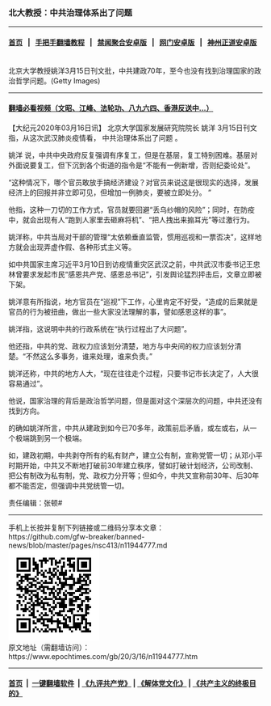 ### 北大教授：中共治理体系出了问题
------------------------

#### [首页](https://github.com/gfw-breaker/banned-news/blob/master/README.md) &nbsp;&nbsp;|&nbsp;&nbsp; [手把手翻墙教程](https://github.com/gfw-breaker/guides/wiki) &nbsp;&nbsp;|&nbsp;&nbsp; [禁闻聚合安卓版](https://github.com/gfw-breaker/bn-android) &nbsp;&nbsp;|&nbsp;&nbsp; [网门安卓版](https://github.com/oGate2/oGate) &nbsp;&nbsp;|&nbsp;&nbsp; [神州正道安卓版](https://github.com/SzzdOgate/update) 



<div><img alt="" class="aligncenter wp-post-image" src="https://i.epochtimes.com/assets/uploads/2015/09/1509082158042039.jpg"/>
<div class="red16 caption">
 北京大学教授姚洋3月15日刊文批，中共建政70年，至今也没有找到治理国家的政治哲学问题。(Getty Images)
</div>
</div><hr/>

#### [翻墙必看视频（文昭、江峰、法轮功、八九六四、香港反送中...）](https://github.com/gfw-breaker/banned-news/blob/master/pages/link3.md)

<div><p>
 【大纪元2020年03月16日讯】
 <ok href="https://www.epochtimes.com/gb/tag/%E5%8C%97%E4%BA%AC%E5%A4%A7%E5%AD%A6%E5%9B%BD%E5%AE%B6%E5%8F%91%E5%B1%95%E7%A0%94%E7%A9%B6%E9%99%A2%E9%99%A2%E9%95%BF.html">
  北京大学国家发展研究院院长
 </ok>
 <ok href="https://www.epochtimes.com/gb/tag/%E5%A7%9A%E6%B4%8B.html">
  姚洋
 </ok>
 3月15日刊文指，从这次武汉肺炎疫情看，
 <ok href="https://www.epochtimes.com/gb/tag/%E4%B8%AD%E5%85%B1%E6%B2%BB%E7%90%86%E4%BD%93%E7%B3%BB%E5%87%BA%E4%BA%86%E9%97%AE%E9%A2%98.html">
  中共治理体系出了问题
 </ok>
 。
</p>
<p>
 <ok href="https://www.epochtimes.com/gb/tag/%E5%A7%9A%E6%B4%8B.html">
  姚洋
 </ok>
 说，中共中央政府反复强调有序复工，但是在基层，复工特别困难。基层对外面说要复工，但下沉到各个街道的指令是“不能有一例新增，否则纪委论处”。
</p>
<p>
 “这种情况下，哪个官员敢放手搞经济建设？对官员来说这是很现实的选择，发展经济上的回报并非立即可见，但增加一例肺炎，要被立即处分。 ”
</p>
<p>
 他指，这种一刀切的工作方式，官员就要回避“丢乌纱帽的风险”；同时，在防疫中，就会出现有人“跑到人家里去砸麻将机”、“把人拽出来搧耳光”等过激行为。
</p>
<p>
 姚洋称，中共当局对干部的管理“太依赖垂直监管，惯用巡视和一票否决”，这样地方就会出现弄虚作假、各种形式主义等。
</p>
<p>
 如中共国家主席习近平3月10日到访疫情重灾区武汉之前，中共武汉市委书记王忠林曾要求发起市民“感恩共产党、感恩总书记”，引发舆论猛烈抨击后，文章立即被下架。
</p>
<p>
 姚洋意有所指说，地方官员在“巡视”下工作，心里肯定不好受，“造成的后果就是官员的行为被扭曲，做出一些大家没法理解的事，譬如感恩这样的事”。
</p>
<p>
 姚洋指，这说明中共的行政系统在“执行过程出了大问题”。
</p>
<p>
 他还指，中共的党、政权力应该划分清楚，地方与中央间的权力应该划分清楚。“不然这么多事务，谁来处理，谁来负责。”
</p>
<p>
 姚洋还称，中共的地方人大，“现在往往走个过程，只要书记市长决定了，人大很容易通过”。
</p>
<p>
 他说，国家治理的背后是政治哲学问题，但是面对这个深层次的问题，中共还没有找到方向。
</p>
<p>
 的确如姚洋所言，中共从建政到如今已70多年，政策前后矛盾，或左或右，从一个极端跳到另一个极端。
</p>
<p>
 如，建政初期，中共剥夺所有的私有财产，建立公有制，宣称党管一切；从邓小平时期开始，中共又不断地打破前30年建立秩序，譬如打破计划经济，公司改制、把公有制改为私有制，党、政权力分开等；但如今，中共又宣称前30年、后30年都不能否定，但强调中共党统管一切。
</p>
<p>
 责任编辑：张顿#
</p>
</div>
<hr/>
手机上长按并复制下列链接或二维码分享本文章：<br/>
https://github.com/gfw-breaker/banned-news/blob/master/pages/nsc413/n11944777.md <br/>
<a href='https://github.com/gfw-breaker/banned-news/blob/master/pages/nsc413/n11944777.md'><img src='https://github.com/gfw-breaker/banned-news/blob/master/pages/nsc413/n11944777.md.png'/></a> <br/>
原文地址（需翻墙访问）：https://www.epochtimes.com/gb/20/3/16/n11944777.htm


------------------------
#### [首页](https://github.com/gfw-breaker/banned-news/blob/master/README.md) &nbsp;|&nbsp; [一键翻墙软件](https://github.com/gfw-breaker/nogfw/blob/master/README.md) &nbsp;| [《九评共产党》](https://github.com/gfw-breaker/9ping.md/blob/master/README.md#九评之一评共产党是什么) | [《解体党文化》](https://github.com/gfw-breaker/jtdwh.md/blob/master/README.md) | [《共产主义的终极目的》](https://github.com/gfw-breaker/gczydzjmd.md/blob/master/README.md)


<img src='http://gfw-breaker.win/banned-news/pages/nsc413/n11944777.md' width='0px' height='0px'/>